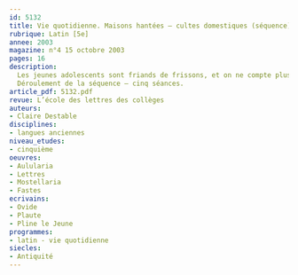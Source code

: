```yaml
---
id: 5132
title: Vie quotidienne. Maisons hantées – cultes domestiques (séquence)
rubrique: Latin [5e]
annee: 2003
magazine: n°4 15 octobre 2003
pages: 16
description: 
  Les jeunes adolescents sont friands de frissons, et on ne compte plus les spectres qui hantent la littérature de jeunesse. À Rome aussi, on vénérait les ombres – les fantômes d’aujourd’hui ressemblent-ils à ceux d’hier ? Leur comparaison permet de dégager la spécificité des croyances romaines. L’étude du cadre familial et des cultes est inscrite au programme de cinquième. La démarche adoptée dans cet article place la lecture de textes authentiques au centre de l’apprentissage – l’étude de la langue est subordonnée à une observation dans les textes.
  Déroulement de la séquence – cinq séances.
article_pdf: 5132.pdf
revue: L’école des lettres des collèges
auteurs:
- Claire Destable
disciplines:
- langues anciennes
niveau_etudes:
- cinquième
oeuvres:
- Aulularia
- Lettres
- Mostellaria
- Fastes
ecrivains:
- Ovide
- Plaute
- Pline le Jeune
programmes:
- latin - vie quotidienne
siecles:
- Antiquité
---
```

